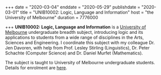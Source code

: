 +++
date = "2020-03-04"
enddate = "2020-05-29"
publishdate = "2020-03-01"
title = "UNIB10002: Logic, Language and Information"
host = "the University of Melbourne"
duration = 7776000

+++
**<span class="caps">UNIB10002</span>: Logic, Language and Information** is a [University of Melbourne](http://unimelb.edu.au) undergraduate breadth subject, introducing logic and its applications to students from a wide range of disciplines in the Arts, Sciences and Engineering. I coordinate this subject with my colleague Dr. Jen Davoren, with help from Prof. Lesley Stirling (Linguistics), Dr. Peter Schachte (Computer Science) and Dr. Daniel Murfet (Mathematics).

The subject is taught to University of Melbourne undergraduate students. Details for enrolment are [here](https://handbook.unimelb.edu.au/view/2020/UNIB10002).